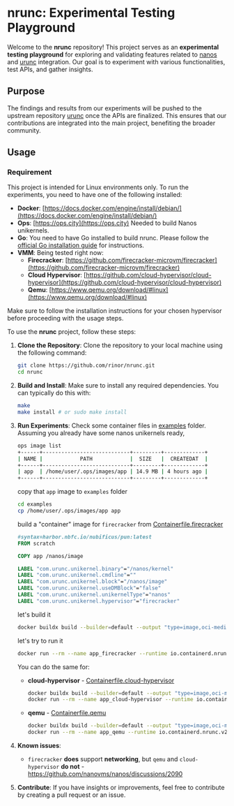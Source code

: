 # nrunc: Experimental Testing Playground

Welcome to the **nrunc** repository! This project serves as an **experimental testing playground** for exploring and validating features related to [nanos](https://github.com/nanovms/nanos) and [urunc](https://github.com/nubificus/urunc) integration. Our goal is to experiment with various functionalities, test APIs, and gather insights.

## Purpose
The findings and results from our experiments will be pushed to the upstream repository [urunc](https://github.com/nubificus/urunc) once the APIs are finalized. This ensures that our contributions are integrated into the main project, benefiting the broader community.

## Usage

### Requirement

This project is intended for Linux environments only. To run the experiments, you need to have one of the following installed:

- **Docker**: [https://docs.docker.com/engine/install/debian/](https://docs.docker.com/engine/install/debian/)
- **Ops**: [https://ops.city](https://ops.city) Needed to build Nanos unikernels.
- **Go**: You need to have Go installed to build nrunc. Please follow the [official Go installation guide](https://golang.org/doc/install) for instructions.
- **VMM**: Being tested right now:
  - **Firecracker**: [https://github.com/firecracker-microvm/firecracker](https://github.com/firecracker-microvm/firecracker)
  - **Cloud Hypervisor**: [https://github.com/cloud-hypervisor/cloud-hypervisor](https://github.com/cloud-hypervisor/cloud-hypervisor)
  - **Qemu**: [https://www.qemu.org/download/#linux](https://www.qemu.org/download/#linux)

Make sure to follow the installation instructions for your chosen hypervisor before proceeding with the usage steps.

To use the **nrunc** project, follow these steps:

1. **Clone the Repository**:
   Clone the repository to your local machine using the following command:
   ```sh
   git clone https://github.com/rinor/nrunc.git
   cd nrunc
   ```

2. **Build and Install**:
   Make sure to install any required dependencies. You can typically do this with:
   ```sh
   make
   make install # or sudo make install
   ```

3. **Run Experiments**:
   Check some container files in [examples](examples) folder. Assuming you already have some nanos unikernels ready,
   ```sh
   ops image list
   +------+----------------------------+---------+-------------+
   | NAME |            PATH            |  SIZE   |  CREATEDAT  |
   +------+----------------------------+---------+-------------+
   | app  | /home/user/.ops/images/app | 14.9 MB | 4 hours ago |
   +------+----------------------------+---------+-------------+
   ```

   copy that `app` image to `examples` folder

   ```sh
   cd examples
   cp /home/user/.ops/images/app app
   ```

   build a "container" image for `firecracker` from [Containerfile.firecracker](examples/Containerfile.firecracker)

   ```dockerfile
   #syntax=harbor.nbfc.io/nubificus/pun:latest
   FROM scratch

   COPY app /nanos/image

   LABEL "com.urunc.unikernel.binary"="/nanos/kernel"
   LABEL "com.urunc.unikernel.cmdline"=""
   LABEL "com.urunc.unikernel.block"="/nanos/image"
   LABEL "com.urunc.unikernel.useDMBlock"="false"
   LABEL "com.urunc.unikernel.unikernelType"="nanos"
   LABEL "com.urunc.unikernel.hypervisor"="firecracker"
   ```

   let's build it

   ```sh
   docker buildx build --builder=default --output "type=image,oci-mediatypes=true" -f Containerfile.firecracker  -t "nanos/app:firecracker" .
   ```

   let's try to run it

   ```sh
   docker run --rm --name app_firecracker --runtime io.containerd.nrunc.v2 nanos/app:firecracker
   ```

   You can do the same for:
   - **cloud-hypervisor** - [Containerfile.cloud-hypervisor](examples/Containerfile.cloud-hypervisor)

     ```sh
     docker buildx build --builder=default --output "type=image,oci-mediatypes=true" -f Containerfile.cloud-hypervisor  -t "nanos/app:cloud-hypervisor" .
     docker run --rm --name app_cloud-hypervisor --runtime io.containerd.nrunc.v2 nanos/app:cloud-hypervisor
     ```

   - **qemu** - [Containerfile.qemu](examples/Containerfile.qemu)

     ```sh
     docker buildx build --builder=default --output "type=image,oci-mediatypes=true" -f Containerfile.cloud-hypervisor  -t "nanos/app:qemu" .
     docker run --rm --name app_qemu --runtime io.containerd.nrunc.v2 nanos/app:qemu
     ```

4. **Known issues**:
   - `firecracker` **does** support **networking**, but `qemu` and `cloud-hypervisor` **do not** - https://github.com/nanovms/nanos/discussions/2090

5. **Contribute**:
   If you have insights or improvements, feel free to contribute by creating a pull request or an issue.
